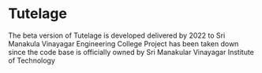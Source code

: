 # Tutelage

The beta version of Tutelage is developed delivered by 2022 to Sri Manakula Vinayagar Engineering College
Project has been taken down since the code base is officially owned by Sri Manakular Vinayagar Institute of Technology